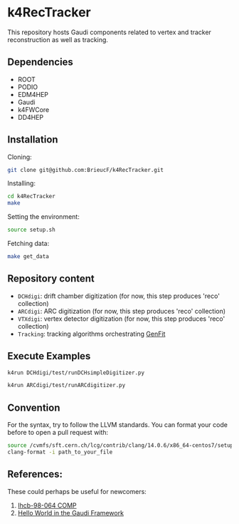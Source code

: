 # k4RecTracker

This repository hosts Gaudi components related to vertex and tracker reconstruction as well as tracking.

## Dependencies

* ROOT
* PODIO
* EDM4HEP
* Gaudi
* k4FWCore
* DD4HEP

## Installation

Cloning:

```bash
git clone git@github.com:BrieucF/k4RecTracker.git
```

Installing:

```bash
cd k4RecTracker
make
```

Setting the environment:

```bash
source setup.sh
```

Fetching data:

```bash
make get_data
```

## Repository content

* `DCHdigi`: drift chamber digitization (for now, this step produces 'reco' collection)
* `ARCdigi`: ARC digitization (for now, this step produces 'reco' collection)
* `VTXdigi`: vertex detector digitization (for now, this step produces 'reco' collection)
* `Tracking`: tracking algorithms orchestrating [GenFit](https://github.com/GenFit/GenFit)

## Execute Examples 

```bash
k4run DCHdigi/test/runDCHsimpleDigitizer.py
```

```bash
k4run ARCdigi/test/runARCdigitizer.py
```

## Convention

For the syntax, try to follow the LLVM standards. You can format your code before to open a pull request with:

```bash
source /cvmfs/sft.cern.ch/lcg/contrib/clang/14.0.6/x86_64-centos7/setup.sh
clang-format -i path_to_your_file
```

## References:

These could perhaps be useful for newcomers:
1. [lhcb-98-064 COMP](https://cds.cern.ch/record/691746/files/lhcb-98-064.pdf)
2. [Hello World in the Gaudi Framework](https://lhcb.github.io/DevelopKit/02a-gaudi-helloworld)
